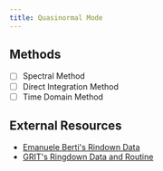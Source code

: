 ```yaml
---
title: Quasinormal Mode
---
```


## Methods

- [ ] Spectral Method
- [ ] Direct Integration Method
- [ ] Time Domain Method

## External Resources

- [Emanuele Berti's Rindown Data](https://pages.jh.edu/eberti2/ringdown/)
- [GRIT's Ringdown Data and Routine](https://centra.tecnico.ulisboa.pt/network/grit/files/ringdown/)
